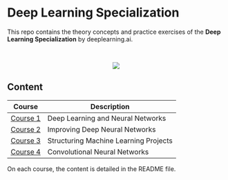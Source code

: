# Deep Learning Specialization


This repo contains the theory concepts and practice exercises of the **Deep Learning Specialization** by deeplearning.ai.

<br/>

<p align="center">
  
  <img src="https://www.nvidia.com/content/dam/en-zz/Solutions/deep-learning/deep-learning-education/deep-learning-education-deep-learning-ai-297-udtm.png">

</p>


## Content


| Course | Description|
|----------|-------------|
| [Course 1](https://github.com/miguelfzafra/Deep-Learning-Specialization/tree/master/01.%20Deep%20Learning%20and%20Neural%20Networks)| Deep Learning and Neural Networks|
| [Course 2](https://github.com/miguelfzafra/Deep-Learning-Specialization/tree/master/02.%20Improving%20Deep%20Neural%20Networks)| Improving Deep Neural Networks|
| [Course 3](https://github.com/miguelfzafra/Deep-Learning-Specialization/tree/master/03.%20Structuring%20ML%20Projects)| Structuring Machine Learning Projects|
| [Course 4](https://github.com/miguelfzafra/Deep-Learning-Specialization/tree/master/04.%20Convolutional%20Neural%20Networks)| Convolutional Neural Networks|


On each course, the content is detailed in the README file.


